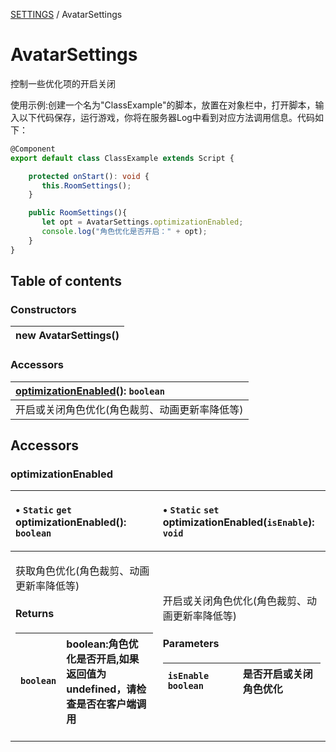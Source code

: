 [SETTINGS](../groups/Core.SETTINGS.md) / AvatarSettings

# AvatarSettings <Badge type="tip" text="Class" /> <Score text="AvatarSettings" />

<p class="content-big"> 控制一些优化项的开启关闭 </p>

<p style="font-size: 14px;"> 使用示例:创建一个名为"ClassExample"的脚本，放置在对象栏中，打开脚本，输入以下代码保存，运行游戏，你将在服务器Log中看到对应方法调用信息。代码如下： </p>

```ts
@Component
export default class ClassExample extends Script {

    protected onStart(): void {
       this.RoomSettings();
    }

    public RoomSettings(){
       let opt = AvatarSettings.optimizationEnabled;
       console.log("角色优化是否开启：" + opt);
    }
}
```

## Table of contents

### Constructors <Score text="Constructors" /> 
| **new AvatarSettings**()  |
| :----- |

### Accessors <Score text="Accessors" /> 
| **[optimizationEnabled](mw.AvatarSettings.md#optimizationenabled)**(): `boolean`  |
| :-----|
| 开启或关闭角色优化(角色裁剪、动画更新率降低等)|

## Accessors

### optimizationEnabled <Score text="optimizationEnabled" /> 

<table class="get-set-table">
<thead><tr>
<th style="text-align: left">

• `Static` `get` **optimizationEnabled**(): `boolean` <Badge type="tip" text="client" />

</th>
<th style="text-align: left">

• `Static` `set` **optimizationEnabled**(`isEnable`): `void` <Badge type="tip" text="client" />

</th>
</tr></thead>
<tbody><tr>
<td style="text-align: left">


获取角色优化(角色裁剪、动画更新率降低等)


#### Returns

| `boolean` | boolean:角色优化是否开启,如果返回值为undefined，请检查是否在客户端调用 |
| :------ | :------ |


</td>
<td style="text-align: left">


开启或关闭角色优化(角色裁剪、动画更新率降低等)


#### Parameters

| `isEnable` `boolean` | 是否开启或关闭角色优化 |
| :------ | :------ |


</td>
</tr></tbody>
</table>

